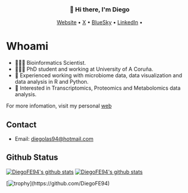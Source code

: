 <h3 align="center">👋 Hi there, I'm Diego</h3>

<p align="center">
  <a href="https://diegofe94.github.io">Website</a> •
  <a href="https://x.com/diego_edreira">X</a> •
  <a href="https://bsky.app/profile/diegofe94.bsky.social">BlueSky</a> •
  <a href="https://www.linkedin.com/in/diego-fernandez-edreira/">LinkedIn</a> •

</p>

# Whoami

- 👨🏻‍💻 Bioinformatics Scientist.
- 👨🏻‍🎓 PhD student and working at University of A Coruña.
- 🦠 Experienced working with microbiome data, data visualization and data analysis in R and Python.
- 👀 Interested in Transcriptomics, Proteomics and Metabolomics data analysis.

For more infomation, visit my personal [web](https://diegofe94.github.io)

## Contact
- Email: diegolas94@hotmail.com

## Github Status
[![DiegoFE94's github stats](https://github-readme-stats-git-masterorgs-github-readme-stats-team.vercel.app/api?username=DiegoFE94&include_orgs=true&show_icons=true&hide_border=true&theme=transparent&locale=en&hide=contribs&count_private=true)](https://github.com/DiegoFE94)
[![DiegoFE94's github stats](https://github-readme-stats.vercel.app/api/top-langs/?username=DiegoFE94&exclude_repo=DiegoFE94.github.io&show_icons=true&hide_border=true&title_color=004386&icon_color=004386&layout=compact&include_orgs=true&count_private=true&langs_count=8&theme=transparent)](https://github.com/DiegoFE94)

[![trophy](https://github-profile-trophy.vercel.app/?username=DiegoFE94&include_orgs=true&theme=algolia&no-bg=true&no-frame=true&rank=-?)](https://github.com/DiegoFE94)
